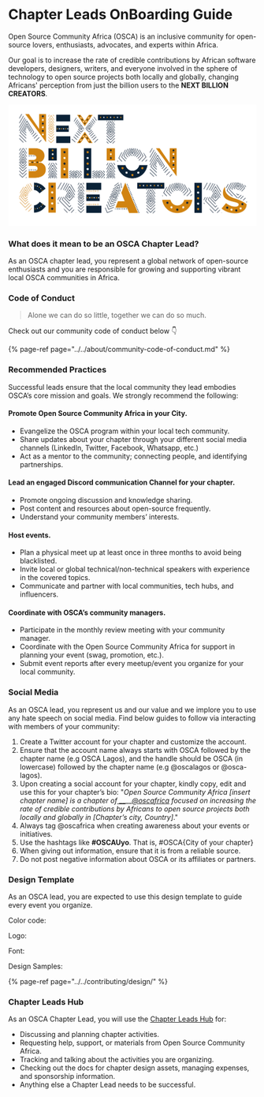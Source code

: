 # Chapter Leads OnBoarding Guide

Open Source Community Africa \(OSCA\) is an inclusive community for open-source lovers, enthusiasts, advocates, and experts within Africa.

Our goal is to increase the rate of credible contributions by African software developers, designers, writers, and everyone involved in the sphere of technology to open source projects both locally and globally, changing Africans' perception from just the billion users to the **NEXT BILLION CREATORS**.

![](../../.gitbook/assets/nxtbc.png)

### What does it mean to be an OSCA Chapter Lead? 

As an OSCA chapter lead, you represent a global network of open-source enthusiasts and you are responsible for growing and supporting vibrant local OSCA communities in Africa.

### Code of Conduct

> Alone we can do so little, together we can do so much.

Check out our community code of conduct below 👇 

{% page-ref page="../../about/community-code-of-conduct.md" %}

### Recommended Practices

Successful leads ensure that the local community they lead embodies OSCA’s core mission and goals. We strongly recommend the following:

#### Promote Open Source Community Africa in your City.

* Evangelize the OSCA program within your local tech community.
* Share updates about your chapter through your different social media channels \(LinkedIn, Twitter, Facebook, Whatsapp, etc.\)
* Act as a mentor to the community; connecting people, and identifying partnerships.

#### Lead an engaged Discord communication Channel for your chapter.

* Promote ongoing discussion and knowledge sharing.
* Post content and resources about open-source frequently.
* Understand your community members’ interests.

#### Host events.

* Plan a physical meet up at least once in three months to avoid being blacklisted. 
* Invite local or global technical/non-technical speakers with experience in the covered topics.
* Communicate and partner with local communities, tech hubs, and influencers.

#### Coordinate with OSCA’s community managers.

* Participate in the monthly review meeting with your community manager.
* Coordinate with the Open Source Community Africa for support in planning your event \(swag, promotion, etc.\). 
* Submit event reports after every meetup/event you organize for your local community.

### Social Media

As an OSCA lead, you represent us and our value and we implore you to use any hate speech on social media. Find below guides to follow via interacting with members of your community:

1. Create a Twitter account for your chapter and customize the account.
2. Ensure that the account name always starts with OSCA followed by the chapter name \(e.g OSCA Lagos\), and the handle should be OSCA \(in lowercase\) followed by the chapter name \(e.g @oscalagos or @osca-lagos\).
3. Upon creating a social account for your chapter, kindly copy, edit and use this for your chapter’s bio: "_Open Source Community Africa \[insert chapter name\] is a chapter of_[ __](https://twitter.com/SheCodeAfrica)\_\_[_@oscafrica_](https://twitter.com/oscafrica) _focused on increasing the rate of credible contributions by Africans to open source projects both locally and globally in \[Chapter’s city, Country\]_."
4. Always tag @oscafrica when creating awareness about your events or initiatives.
5. Use the hashtags like **\#OSCAUyo**. That is, \#OSCA{City of your chapter}
6. When giving out information, ensure that it is from a reliable source.
7. Do not post negative information about OSCA or its affiliates or partners.

### Design Template

As an OSCA lead, you are expected to use this design template to guide every event you organize.

Color code: 

Logo:

Font: 

Design Samples:

{% page-ref page="../../contributing/design/" %}

### Chapter Leads Hub

As an OSCA Chapter Lead, you will use the [Chapter Leads Hub](https://github.com/oscafrica/chapter-leads-hub) for:

* Discussing and planning chapter activities.
* Requesting help, support, or materials from Open Source Community Africa. 
* Tracking and talking about the activities you are organizing.
* Checking out the docs for chapter design assets, managing expenses, and sponsorship information.
* Anything else a Chapter Lead needs to be successful.

###  

